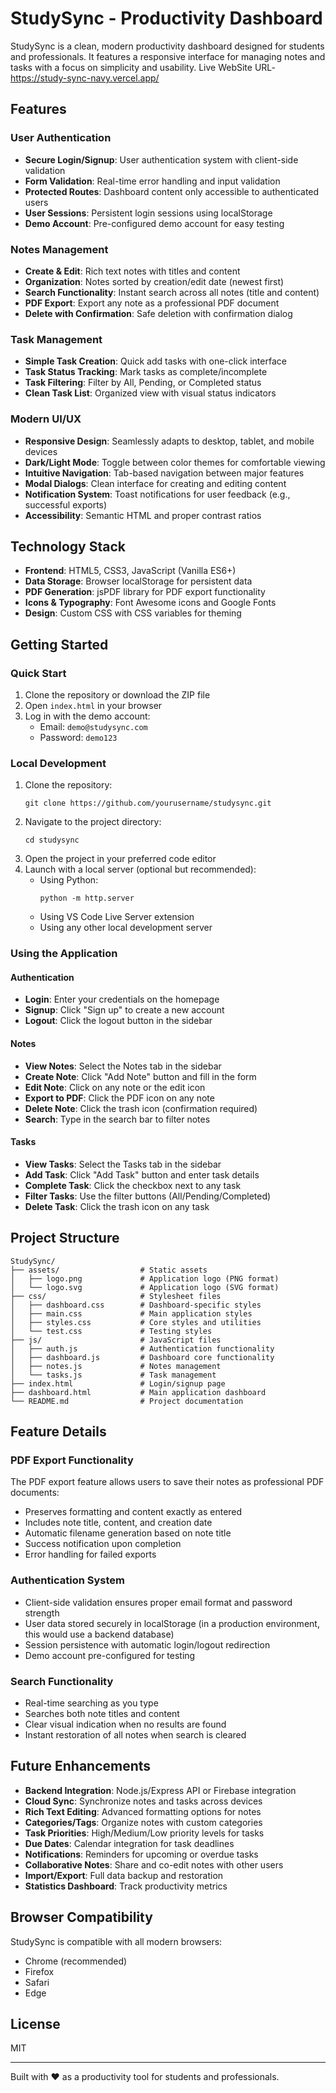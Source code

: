 # StudySync - Productivity Dashboard

StudySync is a clean, modern productivity dashboard designed for students and professionals. It features a responsive interface for managing notes and tasks with a focus on simplicity and usability.
Live WebSite URL- https://study-sync-navy.vercel.app/

## Features

### User Authentication
- **Secure Login/Signup**: User authentication system with client-side validation
- **Form Validation**: Real-time error handling and input validation
- **Protected Routes**: Dashboard content only accessible to authenticated users
- **User Sessions**: Persistent login sessions using localStorage
- **Demo Account**: Pre-configured demo account for easy testing

### Notes Management
- **Create & Edit**: Rich text notes with titles and content
- **Organization**: Notes sorted by creation/edit date (newest first)
- **Search Functionality**: Instant search across all notes (title and content)
- **PDF Export**: Export any note as a professional PDF document
- **Delete with Confirmation**: Safe deletion with confirmation dialog

### Task Management
- **Simple Task Creation**: Quick add tasks with one-click interface
- **Task Status Tracking**: Mark tasks as complete/incomplete
- **Task Filtering**: Filter by All, Pending, or Completed status
- **Clean Task List**: Organized view with visual status indicators

### Modern UI/UX
- **Responsive Design**: Seamlessly adapts to desktop, tablet, and mobile devices
- **Dark/Light Mode**: Toggle between color themes for comfortable viewing
- **Intuitive Navigation**: Tab-based navigation between major features
- **Modal Dialogs**: Clean interface for creating and editing content
- **Notification System**: Toast notifications for user feedback (e.g., successful exports)
- **Accessibility**: Semantic HTML and proper contrast ratios

## Technology Stack

- **Frontend**: HTML5, CSS3, JavaScript (Vanilla ES6+)
- **Data Storage**: Browser localStorage for persistent data
- **PDF Generation**: jsPDF library for PDF export functionality
- **Icons & Typography**: Font Awesome icons and Google Fonts
- **Design**: Custom CSS with CSS variables for theming

## Getting Started

### Quick Start
1. Clone the repository or download the ZIP file
2. Open `index.html` in your browser
3. Log in with the demo account:
   - Email: `demo@studysync.com`
   - Password: `demo123`

### Local Development
1. Clone the repository:
   ```
   git clone https://github.com/yourusername/studysync.git
   ```
2. Navigate to the project directory:
   ```
   cd studysync
   ```
3. Open the project in your preferred code editor
4. Launch with a local server (optional but recommended):
   - Using Python:
     ```
     python -m http.server
     ```
   - Using VS Code Live Server extension
   - Using any other local development server

### Using the Application

#### Authentication
- **Login**: Enter your credentials on the homepage
- **Signup**: Click "Sign up" to create a new account
- **Logout**: Click the logout button in the sidebar

#### Notes
- **View Notes**: Select the Notes tab in the sidebar
- **Create Note**: Click "Add Note" button and fill in the form
- **Edit Note**: Click on any note or the edit icon
- **Export to PDF**: Click the PDF icon on any note
- **Delete Note**: Click the trash icon (confirmation required)
- **Search**: Type in the search bar to filter notes

#### Tasks
- **View Tasks**: Select the Tasks tab in the sidebar
- **Add Task**: Click "Add Task" button and enter task details
- **Complete Task**: Click the checkbox next to any task
- **Filter Tasks**: Use the filter buttons (All/Pending/Completed)
- **Delete Task**: Click the trash icon on any task

## Project Structure

```
StudySync/
├── assets/                  # Static assets
│   ├── logo.png             # Application logo (PNG format)
│   └── logo.svg             # Application logo (SVG format)
├── css/                     # Stylesheet files
│   ├── dashboard.css        # Dashboard-specific styles
│   ├── main.css             # Main application styles
│   ├── styles.css           # Core styles and utilities
│   └── test.css             # Testing styles
├── js/                      # JavaScript files
│   ├── auth.js              # Authentication functionality
│   ├── dashboard.js         # Dashboard core functionality
│   ├── notes.js             # Notes management
│   └── tasks.js             # Task management
├── index.html               # Login/signup page
├── dashboard.html           # Main application dashboard
└── README.md                # Project documentation
```

## Feature Details

### PDF Export Functionality
The PDF export feature allows users to save their notes as professional PDF documents:
- Preserves formatting and content exactly as entered
- Includes note title, content, and creation date
- Automatic filename generation based on note title
- Success notification upon completion
- Error handling for failed exports

### Authentication System
- Client-side validation ensures proper email format and password strength
- User data stored securely in localStorage (in a production environment, this would use a backend database)
- Session persistence with automatic login/logout redirection
- Demo account pre-configured for testing

### Search Functionality
- Real-time searching as you type
- Searches both note titles and content
- Clear visual indication when no results are found
- Instant restoration of all notes when search is cleared

## Future Enhancements

- **Backend Integration**: Node.js/Express API or Firebase integration
- **Cloud Sync**: Synchronize notes and tasks across devices
- **Rich Text Editing**: Advanced formatting options for notes
- **Categories/Tags**: Organize notes with custom categories
- **Task Priorities**: High/Medium/Low priority levels for tasks
- **Due Dates**: Calendar integration for task deadlines
- **Notifications**: Reminders for upcoming or overdue tasks
- **Collaborative Notes**: Share and co-edit notes with other users
- **Import/Export**: Full data backup and restoration
- **Statistics Dashboard**: Track productivity metrics

## Browser Compatibility

StudySync is compatible with all modern browsers:
- Chrome (recommended)
- Firefox
- Safari
- Edge

## License

MIT

---

Built with ❤️ as a productivity tool for students and professionals. 
